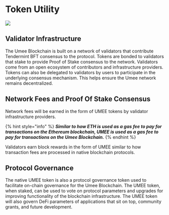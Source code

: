 # Token Utility

![](<../../.gitbook/assets/Token-utility-infographic (1200 × 675 px) (1).png>)

## Validator Infrastructure

The Umee Blockchain is built on a network of validators that contribute Tendermint BFT consensus to the protocol. Tokens are bonded to validators that stake to provide Proof of Stake consensus to the network. Validators come from an open ecosystem of contributors and infrastructure providers. Tokens can also be delegated to validators by users to participate in the underlying consensus mechanism. This helps ensure the Umee network remains decentralized.

## Network Fees and Proof Of Stake Consensus

Network fees will be earned in the form of UMEE tokens by validator infrastructure providers.

{% hint style="info" %}
_**Similar to how ETH is used as a gas fee to pay for transactions on the Ethereum blockchain, UMEE is used as a gas fee to pay for transactions on the Umee Blockchain.**_
{% endhint %}

Validators earn block rewards in the form of UMEE similar to how transaction fees are processed in native blockchain protocols.

## Protocol Governance

The native UMEE token is also a protocol governance token used to facilitate on-chain governance for the Umee Blockchain. The UMEE token, when staked, can be used to vote on protocol parameters and upgrades for improving functionality of the blockchain infrastructure. The UMEE token will also govern DeFi parameters of applications that sit on top, community grants, and future development.
